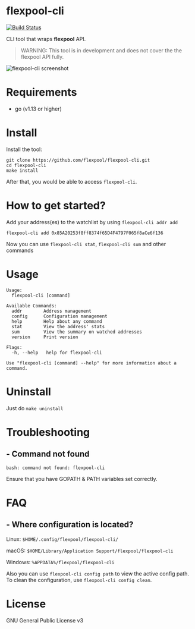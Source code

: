 # flexpool-cli
[![Build Status](https://travis-ci.org/flexpool/flexpool-cli.svg?branch=master)](https://travis-ci.org/flexpool/flexpool-cli)

CLI tool that wraps **flexpool** API.
> WARNING: This tool is in development and does not cover the the flexpool API fully.

![flexpool-cli screenshot](https://i.imgur.com/vXLZ6ca.png)

# Requirements
* go (v1.13 or higher)

# Install
Install the tool:
```
git clone https://github.com/flexpool/flexpool-cli.git
cd flexpool-cli
make install
```
After that, you would be able to access `flexpool-cli`.

# How to get started?
Add your address(es) to the watchlist by using `flexpool-cli addr add`
```
flexpool-cli add 0x85A20253f8ff8374f65D4F4797F065f8aCe6f136
```
Now you can use `flexpool-cli stat`, `flexpool-cli sum` and other commands

# Usage
```
Usage:
  flexpool-cli [command]

Available Commands:
  addr        Address management
  config      Configuration management
  help        Help about any command
  stat        View the address' stats
  sum         View the summary on watched addresses
  version     Print version

Flags:
  -h, --help   help for flexpool-cli

Use "flexpool-cli [command] --help" for more information about a command.
```

# Uninstall
Just do `make uninstall`

# Troubleshooting
## - Command not found
```
bash: command not found: flexpool-cli
```
Ensure that you have GOPATH & PATH variables set correctly.

# FAQ
## - Where configuration is located?
Linux: `$HOME/.config/flexpool/flexpool-cli/`

macOS: `$HOME/Library/Application Support/flexpool/flexpool-cli`

Windows: `%APPDATA%/flexpool/flexpool-cli`

Also you can use `flexpool-cli config path` to view the active config path. To clean the configuration, use `flexpool-cli config clean`.

# License
GNU General Public License v3
